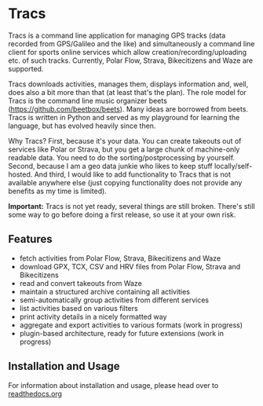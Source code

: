 
# Tracs

Tracs is a command line application for managing GPS tracks (data recorded from GPS/Galileo and the like)
and simultaneously a command line client for sports online services which allow creation/recording/uploading etc.
of such tracks. Currently, Polar Flow, Strava, Bikecitizens and Waze are supported.

Tracs downloads activities, manages them, displays information and, well, does also a bit more than that (at least
that's the plan). The role model for Tracs is the command line music organizer beets (https://github.com/beetbox/beets).
Many ideas are borrowed from beets. Tracs is written in Python and served as my playground for learning the language,
but has evolved heavily since then.

Why Tracs? First, because it's your data. You can create takeouts out of services like Polar or Strava, but you get
a large chunk of machine-only readable data. You need to do the sorting/postprocessing by yourself. Second, because
I am a geo data junkie who likes to keep stuff locally/self-hosted. And third, I would like to add functionality to
Tracs that is not available anywhere else (just copying functionality does not provide any benefits as my time is
limited).

**Important:** Tracs is not yet ready, several things are still broken. There's still some way to go before doing a
first release, so use it at your own risk.

## Features

- fetch activities from Polar Flow, Strava, Bikecitizens and Waze
- download GPX, TCX, CSV and HRV files from Polar Flow, Strava and Bikecitizens
- read and convert takeouts from Waze
- maintain a structured archive containing all activities
- semi-automatically group activities from different services
- list activities based on various filters
- print activity details in a nicely formatted way
- aggregate and export activities to various formats (work in progress)
- plugin-based architecture, ready for future extensions (work in progress)

## Installation and Usage

For information about installation and usage, please head over to [readthedocs.org](https://readthedocs.org/projects/tracs/)
